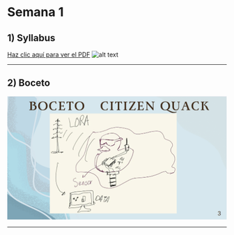 # Semana 1

## 1) Syllabus

[Haz clic aquí para ver el PDF](https://drive.google.com/file/d/14uLMuRHhecMQeRqQP_NuXIIIz4iHGDN-/view?usp=sharing)
![alt text](citizenquack.png)



---

## 2) Boceto

![Boceto](../recursos/imgs/citizenquack.png)


---